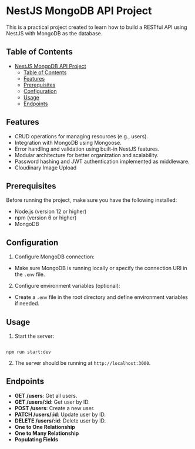 # NestJS MongoDB API Project

This is a practical project created to learn how to build a RESTful API using NestJS with MongoDB as the database.

## Table of Contents

- [NestJS MongoDB API Project](#nestjs-mongodb-api-project)
  - [Table of Contents](#table-of-contents)
  - [Features](#features)
  - [Prerequisites](#prerequisites)
  - [Configuration](#configuration)
  - [Usage](#usage)
  - [Endpoints](#endpoints)

## Features

- CRUD operations for managing resources (e.g., users).
- Integration with MongoDB using Mongoose.
- Error handling and validation using built-in NestJS features.
- Modular architecture for better organization and scalability.
- Password hashing and JWT authentication implemented as middleware.
- Cloudinary Image Upload

## Prerequisites

Before running the project, make sure you have the following installed:

- Node.js (version 12 or higher)
- npm (version 6 or higher)
- MongoDB

## Configuration

1. Configure MongoDB connection:

- Make sure MongoDB is running locally or specify the connection URI in the `.env` file.

2. Configure environment variables (optional):

- Create a `.env` file in the root directory and define environment variables if needed.

## Usage

1. Start the server:

```

npm run start:dev

```

2. The server should be running at `http://localhost:3000`.

## Endpoints

- **GET /users**: Get all users.
- **GET /users/:id**: Get user by ID.
- **POST /users**: Create a new user.
- **PATCH /users/:id**: Update user by ID.
- **DELETE /users/:id**: Delete user by ID.
- **One to One Relationship**
- **One to Many Relationship**
- **Populating Fields**
